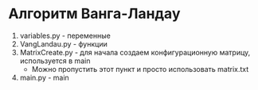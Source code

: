 # Алгоритм Ванга-Ландау

1. variables.py - переменные
2. VangLandau.py - функции
3. MatrixCreate.py - для начала создаем конфигурационную матрицу, используется в main
    - Можно пропустить этот пункт и просто использовать matrix.txt
4. main.py - main

